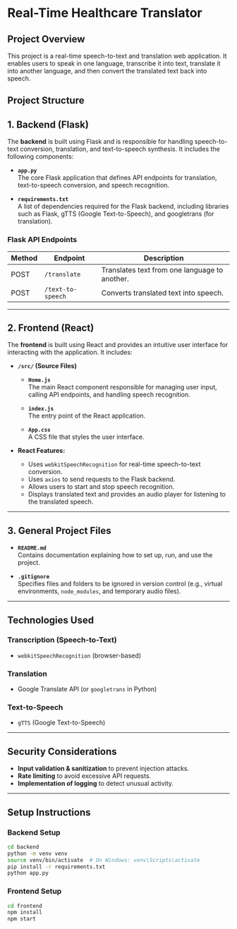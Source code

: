 # Real-Time Healthcare Translator

## Project Overview
This project is a real-time speech-to-text and translation web application. It enables users to speak in one language, transcribe it into text, translate it into another language, and then convert the translated text back into speech.

## **Project Structure**
## 1. Backend (Flask)

The **backend** is built using Flask and is responsible for handling speech-to-text conversion, translation, and text-to-speech synthesis. It includes the following components:

- **`app.py`**  
  The core Flask application that defines API endpoints for translation, text-to-speech conversion, and speech recognition.

- **`requirements.txt`**  
  A list of dependencies required for the Flask backend, including libraries such as Flask, gTTS (Google Text-to-Speech), and googletrans (for translation).


### **Flask API Endpoints**
| Method | Endpoint             | Description |
|--------|----------------------|-------------|
| POST   | `/translate`         | Translates text from one language to another. |
| POST   | `/text-to-speech`    | Converts translated text into speech. |

---

## 2. Frontend (React)

The **frontend** is built using React and provides an intuitive user interface for interacting with the application. It includes:

- **`/src/` (Source Files)**
  - **`Home.js`**  
    The main React component responsible for managing user input, calling API endpoints, and handling speech recognition.

  - **`index.js`**  
    The entry point of the React application.

  - **`App.css`**  
    A CSS file that styles the user interface.

- **React Features:**
  - Uses `webkitSpeechRecognition` for real-time speech-to-text conversion.
  - Uses `axios` to send requests to the Flask backend.
  - Allows users to start and stop speech recognition.
  - Displays translated text and provides an audio player for listening to the translated speech.

---

## 3. General Project Files

- **`README.md`**  
  Contains documentation explaining how to set up, run, and use the project.

- **`.gitignore`**  
  Specifies files and folders to be ignored in version control (e.g., virtual environments, `node_modules`, and temporary audio files).



---

## **Technologies Used**
### **Transcription (Speech-to-Text)**
- `webkitSpeechRecognition` (browser-based)

### **Translation**
- Google Translate API (or `googletrans` in Python)

### **Text-to-Speech**
- `gTTS` (Google Text-to-Speech)

---

## **Security Considerations**
- **Input validation & sanitization** to prevent injection attacks.
- **Rate limiting** to avoid excessive API requests.
- **Implementation of logging** to detect unusual activity.

---

## **Setup Instructions**
### **Backend Setup**
```sh
cd backend
python -m venv venv
source venv/bin/activate  # On Windows: venv\Scripts\activate
pip install -r requirements.txt
python app.py
```
### **Frontend Setup**
```sh
cd frontend
npm install
npm start
```






